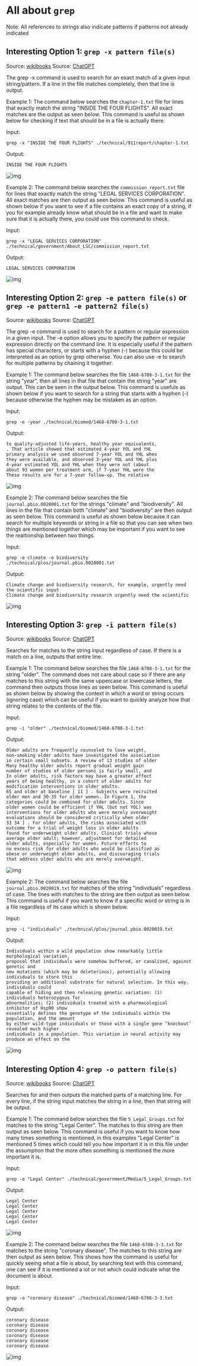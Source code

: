 # All about ```grep```

Note: All references to strings also indicate patterns if patterns not already indicated

## Interesting Option 1: ```grep -x pattern file(s)```
Source: [wikibooks](https://en.wikibooks.org/wiki/Grep)
Source: [ChatGPT](https://openai.com/blog/chatgpt)

The grep -x command is used to search for an exact match of a given input string/pattern. If a line in the file matches completely, then that line is output.

Example 1:
The command below searches the ```chapter-1.txt``` file for lines that exactly match the string "INSIDE THE FOUR FLIGHTS". All exact matches
are the output as seen below. This command is useful as shown below for checking if text that should be in a file is actually there.

Input:
```
grep -x "INSIDE THE FOUR FLIGHTS" ./technical/911report/chapter-1.txt
```

Output:
```
INSIDE THE FOUR FLIGHTS
```

![img](1.png)

Example 2:
The command below searches the ```commission_report.txt``` file for lines that exactly match the string "LEGAL SERVICES CORPORATION". All exact matches are then output as seen below. This command is useful as shown below if you want to see if a file contains an exact copy of a string, if you for example already know what should be in a file and want to make sure that it is actually there, you could use this command to check.

Input:
```
grep -x "LEGAL SERVICES CORPORATION" ./technical/government/About_LSC/commission_report.txt
```

Output:
```
LEGAL SERVICES CORPORATION
```

![img](2.png)

## Interesting Option 2: ```grep -e pattern file(s)``` or ```grep -e pattern1 -e pattern2 file(s)```
Source: [wikibooks](https://en.wikibooks.org/wiki/Grep)
Source: [ChatGPT](https://openai.com/blog/chatgpt)

The grep -e command is used to search for a pattern or regular expression in a given input. The -e option allows you to specify the pattern or regular expression directly on the command line. It is especially useful if the pattern has special characters, or starts with a hyphen (-) because this could be interpreted as an option by grep otherwise. You can also use -e to search for multiple patterns by chaining it together.

Example 1:
The command below searches the file ```1468-6708-3-1.txt``` for the string "year", then all lines in that file that contain the string "year" are output. This can be seen in the output below. This command is usefuls as shown below if you want to search for a string that starts with a hyphen (-) because otherwise the hyphen may be mistaken as an option.

Input:
```
grep -e -year ./technical/biomed/1468-6708-3-1.txt
```

Output:
```
to quality-adjusted life-years, healthy year equivalents,
. That article showed that estimated 4-year YOL and YHL
primary analysis we used observed 7-year YOL and YHL when
they were available, and observed 3-year YOL and YHL plus
4-year estimated YOL and YHL when they were not (about
about 93 women per treatment arm, if 7-year YHL were the
These results are for a 7-year follow-up. The relative
```

![img](3.png)

Example 2:
The command below searches the file ```journal.pbio.0020001.txt``` for the strings "climate" and "biodiversity". All lines in the file that contain both "climate" and "biodiversity" are then output as seen below. This command is useful as shown below because it can search for multiple keywords or string in a file so that you can see when two things are mentioned together which may be important if you want to see the realtionship between two things.

Input:
```
grep -e climate -e biodiversity ./technical/plos/journal.pbio.0020001.txt
```

Output:
```
Climate change and biodiversity research, for example, urgently need the scientific input
Climate change and biodiversity research urgently need the scientific
```

![img](4.png)

## Interesting Option 3: ```grep -i pattern file(s)```
Source: [wikibooks](https://en.wikibooks.org/wiki/Grep)
Source: [ChatGPT](https://openai.com/blog/chatgpt)

Searches for matches to the string input regardless of case. If there is a match on a line, outputs that entire line.

Example 1:
The command below searches the file ```1468-6708-3-1.txt``` for the string "older". The command does not care about case so if there are any matches to this string with the same uppercase or lowercase letters, the command then outputs those lines as seen below. This command is useful as shown below by showing the context in which a word or string occurs (ignoring case) which can be useful if you want to quickly analyze how that string relates to the contents of the file.

Input:
```
grep -i "older" ./technical/biomed/1468-6708-3-1.txt
```

Output:
```
Older adults are frequently counseled to lose weight,
non-smoking older adults have investigated the association
in certain small subsets. A review of 13 studies of older
Many healthy older adults report gradual weight gain
number of studies of older persons is fairly small, and
In older adults, risk factors may have a greater effect
years of being healthy, in a cohort of older adults for
modification interventions in older adults.
65 and older at baseline [ 11 ] . Subjects were recruited
older men and 30-35 for older women. In Figure 1, the
categories could be combined for older adults. Since
older women could be efficient if YHL (but not YOL) was
interventions for older adults who were merely overweight
evaluations should be considered critically when older
33 34 ] . For older adults, the risks associated with
outcome for a trial of weight loss in older adults
found for underweight older adults. Clinical trials whose
average older adult; however, adjustment for detailed
older adults, especially for women. Future efforts to
no excess risk for older adults who would be classified as
obese or underweight older adults, and discouraging trials
that address older adults who are merely overweight.
```

![img](5.png)

Example 2:
The command below searches the file ```journal.pbio.0020019.txt``` for matches of the string "individuals" regardless of case. The lines with matches to the string are then output as seen below. This command is useful if you want to know if a specific word or string is in a file regardless of its case which is shown below.

Input:
```
grep -i "individuals" ./technical/plos/journal.pbio.0020019.txt
```

Output:
```
Individuals within a wild population show remarkably little morphological variation,
proposal that individuals were somehow buffered, or canalized, against genetic and
new mutations (which may be deleterious), potentially allowing individuals to store this
providing an additional substrate for natural selection. In this way, individuals could
capable of hiding and then releasing genetic variation: (1) individuals heterozygous for
abnormalities; (2) individuals treated with a pharmacological inhibitor of Hsp90 show
essentially defines the genotype of the individuals within the population, and the amount
by either wild-type individuals or those with a single gene ‘knockout’ revealed much higher
individuals in a population. This variation in neural activity may produce an effect on the
```

![img](6.png)

## Interesting Option 4: ```grep -o pattern file(s)```
Source: [wikibooks](https://en.wikibooks.org/wiki/Grep)
Source: [ChatGPT](https://openai.com/blog/chatgpt)

Searches for and then outputs the matched parts of a matching line. For every line, if the string input matches the string in a line, then that string will be output.

Example 1:
The command below searches the file ```5_Legal_Groups.txt``` for matches to the string "Legal Center". The matches to this string are then output as seen below. This command is useful if you want to know how many times something is mentioned, in this examples "Legal Center" is mentioned 5 times which could tell you how important it is in this file under the assumption that the more often something is mentioned the more important it is. 

Input:
```
grep -o "Legal Center" ./technical/government/Media/5_Legal_Groups.txt
```
Output:
```
Legal Center
Legal Center
Legal Center
Legal Center
Legal Center
```

![img](7.png)

Example 2:
The command below searches the file ```1468-6708-3-3.txt``` for matches to the string "coronary disease". The matches to this string are then output as seen below. This shows how the command is useful for quickly seeing what a file is about, by searching text with this command, one can see if it is mentioned a lot or not which could indicate what the document is about.

Input:
```
grep -o "coronary disease" ./technical/biomed/1468-6708-3-3.txt
```
Output:
```
coronary disease
coronary disease
coronary disease
coronary disease
coronary disease
coronary disease
```

![img](8.png)


